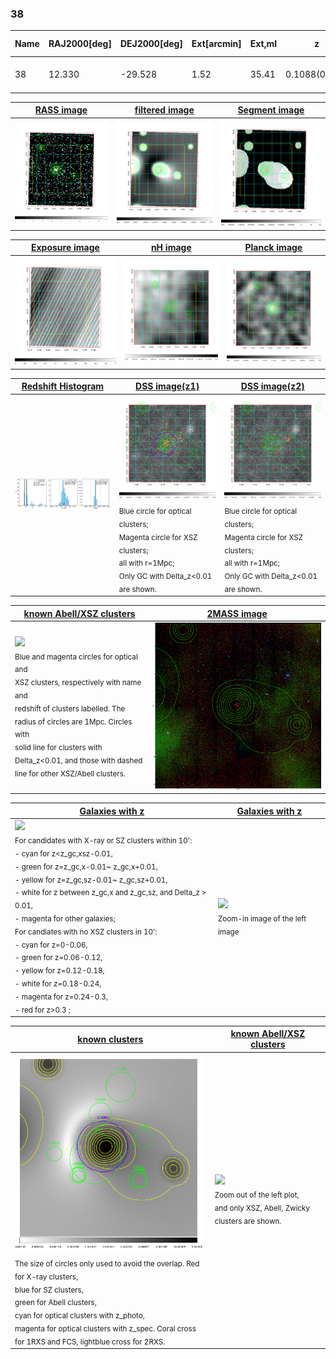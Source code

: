 <div STYLE="page-break-after: always;"></div>

### 38

|Name|RAJ2000[deg]|DEJ2000[deg] |Ext[arcmin]| Ext,ml | z | z_src| C|GC(XSZ,Delta_z<0.01)| GC(OPT,Delta_z<0.01)|GC| R_sig[arcmin] | R500[arcmin] | R500[Mpc]| CRsig[c/s] | CR500[c/s] |L500[1E44 erg/s]|F500[1E-12 erg/s/cm^2]| M500[1E14 Msun]|Tx[keV]|Cnt_sig|Beta|Rc[arcmin]|Comment|Alias|
|---|---|---|---|---|---|------|---|--------|---------|----------|---|---|---|---|---|---|---|---|---|---|---|---|---|---|
|38| 12.330| -29.528| 1.52| 35.41| 0.1088(0.005)| z1, z_xsz| B| MCXC, Tar| A| A, MCXC, N, Tar| 8.800| 8.074| 0.962| 0.249(0.044)| 0.246(0.043)| 1.476(0.133)| 4.860(0.438)| 2.81(0.13)| 4.19(0.12)| 84.1| 0.832(-0.129+0.113)| 3.321(-0.820+0.656)| -| k118|

|[RASS image](../image/38/38_img.pdf)|[filtered image](../image/38/38_fil.pdf)|[Segment image](../image/38/38_seg.pdf)|
|-------------------|--------------------|-------------------|
| <img src="../image/38/38_img.png" width="300">  | <img src="../image/38/38_fil.png" width="300">   | <img src="../image/38/38_seg.png" width="300">  |

|[Exposure image](../image/38/38_mex.pdf)| [nH image](../image/38/38_nh.pdf)| [Planck image](../image/38/38_p.pdf)|
|-------------------|--------------------|-------------------|
|<img src="../image/38/38_mex.png" width="300">   | <img src="../image/38/38_nh.png" width="300">    | <img src="../image/38/38_p.png" width="300"> |

|[Redshift Histogram](../image/38/38_zg.pdf) | [DSS image(z1)](../image/38/38_dss_z1.pdf)      |  [DSS image(z2)](../image/38/38_dss_z2.pdf)    |
|-------------------|--------------------|-------------------|
|<img src="../image/38/38_zg.png" width="300"> |<img src="../image/38/38_dss_z1.png" width="300"> <sub><br>Blue circle for optical clusters; <br>Magenta circle for XSZ clusters; <br>all with r=1Mpc; <br>Only GC with Delta_z<0.01 are shown. </sub>| <img src="../image/38/38_dss_z2.png" width="300"><sub><br>Blue circle for optical clusters; <br>Magenta circle for XSZ clusters; <br>all with r=1Mpc; <br>Only GC with Delta_z<0.01 are shown. </sub> |

|[known Abell/XSZ clusters](../image/38/38_m.pdf) | [2MASS image](../image/38/38_2mass.pdf)      |
|-------------------|-------------------|
|<img src=../image/38/38_m.png width="300"> <br><sub>Blue and magenta circles for optical and <br>XSZ clusters, respectively with name and <br>redshift of clusters labelled. The <br>radius of circles are 1Mpc. Circles with <br>solid line for clusters with <br>Delta_z<0.01, and those with dashed <br>line for other XSZ/Abell clusters.        </sub>|<img src="../image/38/38_2mass.png" width="300">  |

|[Galaxies with z](../image/38/38_opt_ned.pdf) |[Galaxies with z](../image/38/38_opt_ned_zoom.pdf) |
|-------------------|-------------------|
| <img src=../image/38/38_opt_ned.png width="300"> <br><sub> For candidates with X-ray or SZ clusters within 10': <br> - cyan for z<z_gc,xsz-0.01, <br> - green for z=z_gc,x-0.01~ z_gc,x+0.01, <br> - yellow for z=z_gc,sz-0.01~ z_gc,sz+0.01, <br> - white for z between z_gc,x and z_gc,sz, and Delta_z > 0.01, <br> - magenta for other galaxies; <br>For candiates with no XSZ clusters in 10': <br> - cyan for z=0-0.06, <br> - green for z=0.06-0.12, <br> - yellow for z=0.12-0.18, <br> - white for z=0.18-0.24, <br> - magenta for z=0.24-0.3, <br> - red for z>0.3 ;  </sub>|<img src=../image/38/38_opt_ned_zoom.png width="300">  <br><sub> Zoom-in image of the left image</sub>|

|[known clusters](../image/38/38_gc.pdf) |[known Abell/XSZ clusters](../image/38/38_gc_large.pdf) |
|-------------------|-------------------|
| <img src=../image/38/38_gc.png width="300"> <br><sub> The size of circles only used to avoid the overlap. Red for X-ray clusters, <br> blue for SZ clusters, <br> green for Abell clusters, <br> cyan for optical clusters with z_photo, <br> magenta for optical clusters with z_spec. Coral cross for 1RXS and FCS, lightblue cross for 2RXS. </sub>|<img src=../image/38/38_gc_large.png width="300"> <br><sub> Zoom out of the left plot, <br> and only XSZ, Abell, Zwicky clusters are shown. </sub> |



